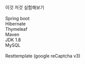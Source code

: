 이것 저것 실험해보기<br/>
<br/>
Spring boot <br/>
Hibernate <br/>
Thymeleaf <br/>
Maven <br/>
JDK 1.8 <br/>
MySQL <br/>
<br/>
Resttemplate (google reCaptcha v3)

